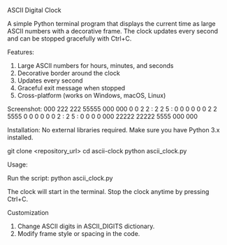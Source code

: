 ASCII Digital Clock

A simple Python terminal program that displays the current time as large ASCII numbers with a decorative frame. The clock updates every second and can be stopped gracefully with Ctrl+C.

Features:

1) Large ASCII numbers for hours, minutes, and seconds
2) Decorative border around the clock
3) Updates every second
4) Graceful exit message when stopped
5) Cross-platform (works on Windows, macOS, Linux)

Screenshot:
 000    222           222   55555          000    000
0   0  2   2    :    2   2  5        :    0   0  0   0
0   0     2             2   5555          0   0  0   0
0   0    2      :      2        5    :    0   0  0   0
 000   22222         22222  5555           000    000

Installation:
No external libraries required. Make sure you have Python 3.x installed.

git clone <repository_url>
cd ascii-clock
python ascii_clock.py

Usage:

Run the script:
python ascii_clock.py

The clock will start in the terminal.
Stop the clock anytime by pressing Ctrl+C.

Customization

1) Change ASCII digits in ASCII_DIGITS dictionary.
2) Modify frame style or spacing in the code.
